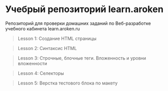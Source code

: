 # Учебрый репозиторий learn.aroken

Репозиторий для проверки домашних заданий по Веб-разработке учебного кабинета learn.aroken.ru

> Lesson 1:
> Создание HTML страницы

> Lesson 2:
> Синтаксис HTML

> Lesson 3:
> Строчные, блочные теги. Вложенность и уровни вложенности

> Lesson 4:
> Селекторы

> Lesson 5:
> Верстка тестового блока по макету
